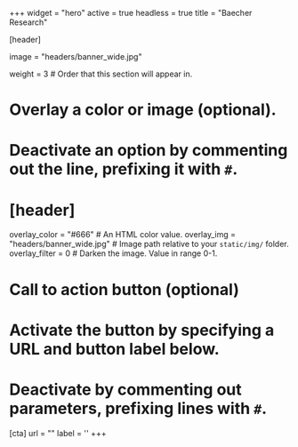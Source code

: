 +++
widget = "hero"
active = true
headless = true
title = "Baecher Research"

[header]

image = "headers/banner_wide.jpg"

weight = 3 # Order that this section will appear in.

# Overlay a color or image (optional).
#   Deactivate an option by commenting out the line, prefixing it with `#`.
# [header]
  overlay_color = "#666"  # An HTML color value.
  overlay_img = "headers/banner_wide.jpg"  # Image path relative to your `static/img/` folder.
  overlay_filter = 0  # Darken the image. Value in range 0-1.

# Call to action button (optional)
#   Activate the button by specifying a URL and button label below.
#   Deactivate by commenting out parameters, prefixing lines with `#`.
[cta]
  url = ""
  label = ''
+++
